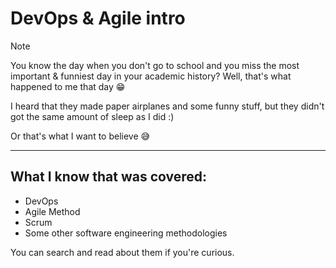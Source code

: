 # DevOps & Agile intro

> [!NOTE]
> You know the day when you don't go to school and you miss the most important & funniest day in your academic history? Well, that's what happened to me that day 😁
>
> I heard that they made paper airplanes and some funny stuff, but they didn't got the same amount of sleep as I did :) 
>
> Or that's what I want to believe 😅

--- 

## What I know that was covered:
- DevOps
- Agile Method
- Scrum
- Some other software engineering methodologies

You can search and read about them if you're curious.
